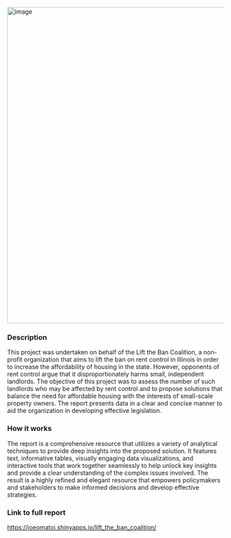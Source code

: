 <img width="736" alt="image" src="https://user-images.githubusercontent.com/102631336/235531702-9b3f06b6-b44e-41bc-9bf9-42de213a8cc9.png">

### Description
This project was undertaken on behalf of the Lift the Ban Coalition, a non-profit organization that aims to lift the ban on rent control in Illinois in order to increase the affordability of housing in the state. However, opponents of rent control argue that it disproportionately harms small, independent landlords. The objective of this project was to assess the number of such landlords who may be affected by rent control and to propose solutions that balance the need for affordable housing with the interests of small-scale property owners. The report presents data in a clear and concise manner to aid the organization in developing effective legislation.

### How it works
The report is a comprehensive resource that utilizes a variety of analytical techniques to provide deep insights into the proposed solution. It features text, informative tables, visually engaging data visualizations, and interactive tools that work together seamlessly to help unlock key insights and provide a clear understanding of the complex issues involved. The result is a highly refined and elegant resource that empowers policymakers and stakeholders to make informed decisions and develop effective strategies.

### Link to full report
https://joeomatoi.shinyapps.io/lift_the_ban_coalition/ 
